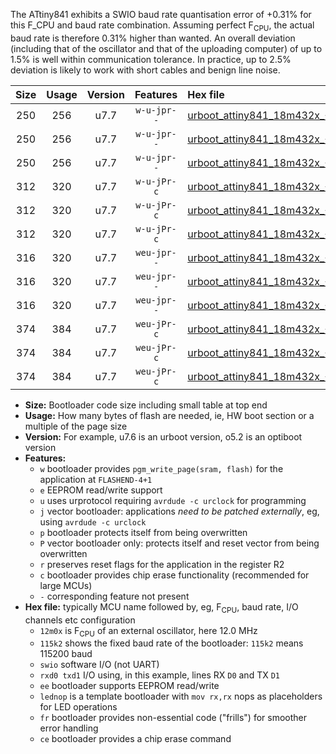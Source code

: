 The ATtiny841 exhibits a SWIO baud rate quantisation error of +0.31% for this F_CPU and baud rate combination. Assuming perfect F<sub>CPU</sub>, the actual baud rate is therefore 0.31% higher than wanted. An overall deviation (including that of the oscillator and that of the uploading computer) of up to 1.5% is well within communication tolerance. In practice, up to 2.5% deviation is likely to work with short cables and benign line noise.

|Size|Usage|Version|Features|Hex file|
|:-:|:-:|:-:|:-:|:--|
|250|256|u7.7|`w-u-jpr--`|[urboot_attiny841_18m432x_+125k0_swio_rxa2_txa1_lednop.hex](https://raw.githubusercontent.com/stefanrueger/urboot.hex/main/mcus/attiny841/external_oscillator/fcpu_18m432x/br_+125k0/urboot_attiny841_18m432x_+125k0_swio_rxa2_txa1_lednop.hex)|
|250|256|u7.7|`w-u-jpr--`|[urboot_attiny841_18m432x_+125k0_swio_rxa4_txa5_lednop.hex](https://raw.githubusercontent.com/stefanrueger/urboot.hex/main/mcus/attiny841/external_oscillator/fcpu_18m432x/br_+125k0/urboot_attiny841_18m432x_+125k0_swio_rxa4_txa5_lednop.hex)|
|250|256|u7.7|`w-u-jpr--`|[urboot_attiny841_18m432x_+125k0_swio_rxb2_txa7_lednop.hex](https://raw.githubusercontent.com/stefanrueger/urboot.hex/main/mcus/attiny841/external_oscillator/fcpu_18m432x/br_+125k0/urboot_attiny841_18m432x_+125k0_swio_rxb2_txa7_lednop.hex)|
|312|320|u7.7|`w-u-jPr-c`|[urboot_attiny841_18m432x_+125k0_swio_rxa2_txa1_lednop_fr_ce.hex](https://raw.githubusercontent.com/stefanrueger/urboot.hex/main/mcus/attiny841/external_oscillator/fcpu_18m432x/br_+125k0/urboot_attiny841_18m432x_+125k0_swio_rxa2_txa1_lednop_fr_ce.hex)|
|312|320|u7.7|`w-u-jPr-c`|[urboot_attiny841_18m432x_+125k0_swio_rxa4_txa5_lednop_fr_ce.hex](https://raw.githubusercontent.com/stefanrueger/urboot.hex/main/mcus/attiny841/external_oscillator/fcpu_18m432x/br_+125k0/urboot_attiny841_18m432x_+125k0_swio_rxa4_txa5_lednop_fr_ce.hex)|
|312|320|u7.7|`w-u-jPr-c`|[urboot_attiny841_18m432x_+125k0_swio_rxb2_txa7_lednop_fr_ce.hex](https://raw.githubusercontent.com/stefanrueger/urboot.hex/main/mcus/attiny841/external_oscillator/fcpu_18m432x/br_+125k0/urboot_attiny841_18m432x_+125k0_swio_rxb2_txa7_lednop_fr_ce.hex)|
|316|320|u7.7|`weu-jpr--`|[urboot_attiny841_18m432x_+125k0_swio_rxa2_txa1_ee_lednop.hex](https://raw.githubusercontent.com/stefanrueger/urboot.hex/main/mcus/attiny841/external_oscillator/fcpu_18m432x/br_+125k0/urboot_attiny841_18m432x_+125k0_swio_rxa2_txa1_ee_lednop.hex)|
|316|320|u7.7|`weu-jpr--`|[urboot_attiny841_18m432x_+125k0_swio_rxa4_txa5_ee_lednop.hex](https://raw.githubusercontent.com/stefanrueger/urboot.hex/main/mcus/attiny841/external_oscillator/fcpu_18m432x/br_+125k0/urboot_attiny841_18m432x_+125k0_swio_rxa4_txa5_ee_lednop.hex)|
|316|320|u7.7|`weu-jpr--`|[urboot_attiny841_18m432x_+125k0_swio_rxb2_txa7_ee_lednop.hex](https://raw.githubusercontent.com/stefanrueger/urboot.hex/main/mcus/attiny841/external_oscillator/fcpu_18m432x/br_+125k0/urboot_attiny841_18m432x_+125k0_swio_rxb2_txa7_ee_lednop.hex)|
|374|384|u7.7|`weu-jPr-c`|[urboot_attiny841_18m432x_+125k0_swio_rxa2_txa1_ee_lednop_fr_ce.hex](https://raw.githubusercontent.com/stefanrueger/urboot.hex/main/mcus/attiny841/external_oscillator/fcpu_18m432x/br_+125k0/urboot_attiny841_18m432x_+125k0_swio_rxa2_txa1_ee_lednop_fr_ce.hex)|
|374|384|u7.7|`weu-jPr-c`|[urboot_attiny841_18m432x_+125k0_swio_rxa4_txa5_ee_lednop_fr_ce.hex](https://raw.githubusercontent.com/stefanrueger/urboot.hex/main/mcus/attiny841/external_oscillator/fcpu_18m432x/br_+125k0/urboot_attiny841_18m432x_+125k0_swio_rxa4_txa5_ee_lednop_fr_ce.hex)|
|374|384|u7.7|`weu-jPr-c`|[urboot_attiny841_18m432x_+125k0_swio_rxb2_txa7_ee_lednop_fr_ce.hex](https://raw.githubusercontent.com/stefanrueger/urboot.hex/main/mcus/attiny841/external_oscillator/fcpu_18m432x/br_+125k0/urboot_attiny841_18m432x_+125k0_swio_rxb2_txa7_ee_lednop_fr_ce.hex)|

- **Size:** Bootloader code size including small table at top end
- **Usage:** How many bytes of flash are needed, ie, HW boot section or a multiple of the page size
- **Version:** For example, u7.6 is an urboot version, o5.2 is an optiboot version
- **Features:**
  + `w` bootloader provides `pgm_write_page(sram, flash)` for the application at `FLASHEND-4+1`
  + `e` EEPROM read/write support
  + `u` uses urprotocol requiring `avrdude -c urclock` for programming
  + `j` vector bootloader: applications *need to be patched externally*, eg, using `avrdude -c urclock`
  + `p` bootloader protects itself from being overwritten
  + `P` vector bootloader only: protects itself and reset vector from being overwritten
  + `r` preserves reset flags for the application in the register R2
  + `c` bootloader provides chip erase functionality (recommended for large MCUs)
  + `-` corresponding feature not present
- **Hex file:** typically MCU name followed by, eg, F<sub>CPU</sub>, baud rate, I/O channels etc configuration
  + `12m0x` is F<sub>CPU</sub> of an external oscillator, here 12.0 MHz
  + `115k2` shows the fixed baud rate of the bootloader: `115k2` means 115200 baud
  + `swio` software I/O (not UART)
  + `rxd0 txd1` I/O using, in this example, lines RX `D0` and TX `D1`
  + `ee` bootloader supports EEPROM read/write
  + `lednop` is a template bootloader with `mov rx,rx` nops as placeholders for LED operations
  + `fr` bootloader provides non-essential code ("frills") for smoother error handling
  + `ce` bootloader provides a chip erase command

